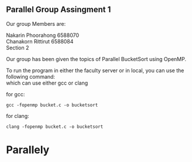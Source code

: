 ## Parallel Group Assingment 1

Our group Members are: <br>

Nakarin Phoorahong 6588070 <br>
Chanakorn Rittirut 6588084 <br>
Section 2 <br>

Our group has been given the topics of Parallel BucketSort using OpenMP.
<br>

To run the program in either the faculty server or in local, you can use the following command:
<br>
which can use either gcc or clang <br>

for gcc:
<pre><code>gcc -fopenmp bucket.c -o bucketsort</code></pre>

for clang:
<pre><code>clang -fopenmp bucket.c -o bucketsort</code></pre>

# Parallely
